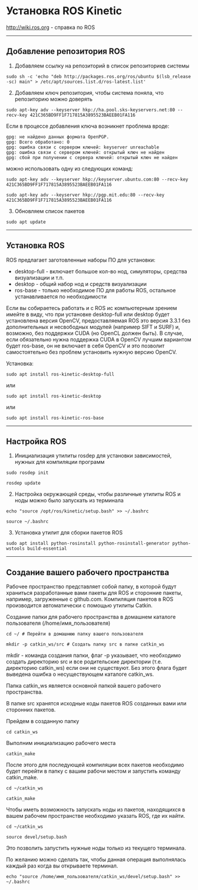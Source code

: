 # **Установка ROS Kinetic**

http://wiki.ros.org - справка по ROS

---------------------------------
## **Добавление репозитория ROS**

1. Добавляем ссылку на репозиторий в список репозиториев системы

```
sudo sh -c 'echo "deb http://packages.ros.org/ros/ubuntu $(lsb_release -sc) main" > /etc/apt/sources.list.d/ros-latest.list'
```

2. Добавляем ключ репозитория, чтобы система поняла, что репозиторию можно доверять

```
sudo apt-key adv --keyserver hkp://ha.pool.sks-keyservers.net:80 --recv-key 421C365BD9FF1F717815A3895523BAEEB01FA116
```

Если в процессе добавления ключа возникнет проблема вроде:

```
gpg: не найдено данных формата OpenPGP.
gpg: Всего обработано: 0
gpg: ошибка связи с сервером ключей: keyserver unreachable
gpg: ошибка связи с сервером ключей: открытый ключ не найден
gpg: сбой при получении с сервера ключей: открытый ключ не найден
```

можно использовать одну из следующих команд:

```
sudo apt-key adv --keyserver hkp://keyserver.ubuntu.com:80 --recv-key 421C365BD9FF1F717815A3895523BAEEB01FA116

sudo apt-key adv --keyserver hkp://pgp.mit.edu:80 --recv-key 421C365BD9FF1F717815A3895523BAEEB01FA116
```

3. Обновляем список пакетов

```
sudo apt update
```

--------------------
## **Установка ROS**

ROS предлагает заготовленные наборы ПО для установки:
- desktop-full - включает большое кол-во нод, симуляторы, средства визуализации и т.п.
- desktop - общий набор нод и средств визуализации
- ros-base - только необходимое ПО для работы ROS, остальное устанавливается по необходимости

Если вы собираетесь работать и с ROS ис компьютерным зрением имейте в виду, что при установке desktop-full или desktop будет установлена версия OpenCV, предоставляемая ROS это версия 3.3.1 без дополнительных и несвободных модулей (например SIFT и SURF) и, возможно, без поддержки CUDA (но OpenCL должен быть). В случае, если обязательно нужна поддержка CUDA в OpenCV лучшим вариантом будет ros-base, он не включает в себя OpenCV и это позволит самостоятельно без проблем установить нужную версию OpenCV.

Установка:

```
sudo apt install ros-kinetic-desktop-full
```

или

```
sudo apt install ros-kinetic-desktop
```

или

```
sudo apt install ros-kinetic-ros-base
```

-----------
## **Настройка ROS**

1. Инициализация утилиты rosdep для установки зависимостей, нужных для компиляции программ

```
sudo rosdep init
      
rosdep update
```

2. Настройка окружающей среды, чтобы различные утилиты ROS и ноды можно было запускать из терминала

```
echo "source /opt/ros/kinetic/setup.bash" >> ~/.bashrc

source ~/.bashrc
```

3. Установка утилит для сборки пакетов ROS

```
sudo apt install python-rosinstall python-rosinstall-generator python-wstools build-essential
```

-----------------------------
## **Создание вашего рабочего пространства**

Рабочее пространство представляет собой папку, в которой будут храниться разработанные вами пакеты для ROS и сторонние пакеты, например, загруженные с github.com. Компиляция пакетов в ROS производится автоматически с помощью утилиты Catkin.

Создание папки для рабочего пространства в домашнем каталоге пользователя (/home/имя_пользователя)

```
cd ~/ # Перейти в домашнюю папку вашего пользователя

mkdir -p catkin_ws/src # Создать папку src в папке catkin_ws
```

mkdir - команда создания папки, флаг -p указывает, что необходимо создать директорию src и все родительские директории (т.е. директорию catkin_ws) если они не существуют. Без этого флага будет выведена ошибка о несуществующем каталоге catkin_ws.

Папка catkin_ws является основной папкой вашего рабочего пространства.

В папке src хранятся исходные коды пакетов ROS созданных вами или сторонних пакетов.

Прейдем в созданную папку

```
cd catkin_ws
```

Выполним инициализацию рабочего места

```
catkin_make
```

После этого для последующей компиляции всех пакетов необходимо будет перейти в папку с вашим рабочи местом и запустить команду catkin_make.

```
cd ~/catkin_ws

catkin_make
```

Чтобы иметь возможность запускать ноды из пакетов, находящихся в вашем рабочем пространстве необходимо указать ROS, где их найти.

```
cd ~/catkin_ws

source devel/setup.bash
```

Это позволить запустить нужные ноды только из текущего терминала.

По желанию можно сделать так, чтобы данная операция выполнялась каждый раз когда вы открываете терминал.

```
echo "source /home/имя_пользователя/catkin_ws/devel/setup.bash" >> ~/.bashrc
```
